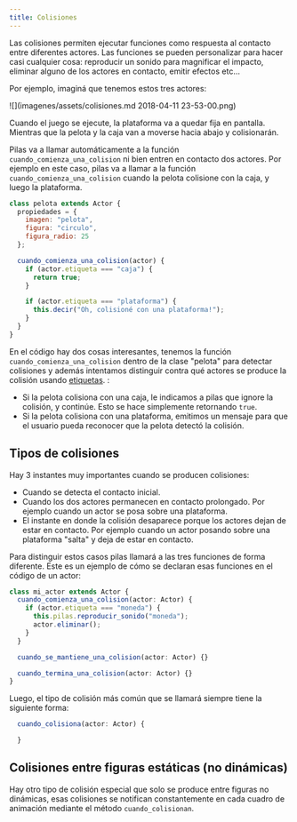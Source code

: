 ```yaml
---
title: Colisiones
---
```


Las colisiones permiten ejecutar funciones como respuesta al contacto entre diferentes actores. Las funciones se pueden personalizar para hacer casi cualquier cosa: reproducir un sonido para magnificar el impacto, eliminar alguno de los actores en contacto, emitir efectos etc…

Por ejemplo, imaginá que tenemos estos tres actores:

![](imagenes/assets/colisiones.md 2018-04-11 23-53-00.png)

Cuando el juego se ejecute, la plataforma va a quedar fija en pantalla. Mientras que la pelota y la caja van a moverse hacia abajo y colisionarán.

Pilas va a llamar automáticamente a la función `cuando_comienza_una_colision` ni bien entren en contacto dos actores. Por ejemplo en este caso, pilas va a llamar a la función `cuando_comienza_una_colision` cuando la pelota colisione con la caja, y luego la plataforma.

```javascript
class pelota extends Actor {
  propiedades = {
    imagen: "pelota",
    figura: "circulo",
    figura_radio: 25
  };

  cuando_comienza_una_colision(actor) {
    if (actor.etiqueta === "caja") {
      return true;
    }

    if (actor.etiqueta === "plataforma") {
      this.decir("Oh, colisioné con una plataforma!");
    }
  }
}
```

En el código hay dos cosas interesantes, tenemos la función `cuando_comienza_una_colision` dentro de la clase "pelota" para detectar colisiones y además intentamos distinguir contra qué actores se produce la colisión usando [etiquetas](etiquetas.md). :

- Si la pelota colisiona con una caja, le indicamos a pilas que ignore la colisión, y continúe. Esto se hace simplemente retornando `true`.
- Si la pelota colisiona con una plataforma, emitimos un mensaje para que el usuario pueda reconocer que la pelota detectó la colisión.

## Tipos de colisiones

Hay 3 instantes muy importantes cuando se producen colisiones:

- Cuando se detecta el contacto inicial.
- Cuando los dos actores permanecen en contacto prolongado. Por ejemplo cuando un actor se posa sobre una plataforma.
- El instante en donde la colisión desaparece porque los actores dejan de estar en contacto. Por ejemplo cuando un actor posando sobre una plataforma "salta" y deja de estar en contacto.

Para distinguir estos casos pilas llamará a las tres funciones de forma diferente. Este es un ejemplo de cómo se declaran esas funciones en el código de un actor:

```typescript
class mi_actor extends Actor {
  cuando_comienza_una_colision(actor: Actor) {
    if (actor.etiqueta === "moneda") {
      this.pilas.reproducir_sonido("moneda");
      actor.eliminar();
    }
  }

  cuando_se_mantiene_una_colision(actor: Actor) {}

  cuando_termina_una_colision(actor: Actor) {}
}
```

Luego, el tipo de colisión más común que se llamará siempre tiene la siguiente
forma:

```typescript
  cuando_colisiona(actor: Actor) {

  }
```

## Colisiones entre figuras estáticas (no dinámicas)

Hay otro tipo de colisión especial que solo se produce entre figuras
no dinámicas, esas colisiones se notifican constantemente en cada cuadro
de animación mediante el método `cuando_colisionan`.
